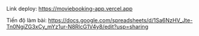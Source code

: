 Link deploy:
https://moviebooking-app.vercel.app

Tiến độ làm bài:
https://docs.google.com/spreadsheets/d/1Sa6NzHV_Jte-Tn0NgiZG3xCy_mYz1ur-N8RlcG1V4y8/edit?usp=sharing
